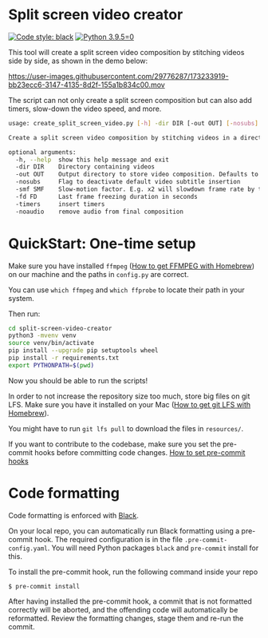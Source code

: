 # Split screen video creator
[![Code style: black](https://img.shields.io/badge/code%20style-black-000000.svg)](https://github.com/psf/black)
[![Python 3.9.5=0](https://img.shields.io/badge/python-3.9.5-blue.svg)](https://www.python.org/downloads/release/python-395/)

This tool will create a split screen video composition by stitching videos side by side, as shown in the demo below:

https://user-images.githubusercontent.com/29776287/173233919-bb23ecc6-3147-4135-8d2f-155a1b834c00.mov

The script can not only create a split screen composition but can also add timers, slow-down the video speed, and more.

```bash
usage: create_split_screen_video.py [-h] -dir DIR [-out OUT] [-nosubs] [-smf SMF] [-fd FD] [-timers] [-noaudio]

Create a split screen video composition by stitching videos in a directory

optional arguments:
  -h, --help  show this help message and exit
  -dir DIR    Directory containing videos
  -out OUT    Output directory to store video composition. Defaults to same folder containing input video
  -nosubs     Flag to deactivate default video subtitle insertion
  -smf SMF    Slow-motion factor. E.g. x2 will slowdown frame rate by two. N.B. Audio cannot be preserved if smf>2
  -fd FD      Last frame freezing duration in seconds
  -timers     insert timers
  -noaudio    remove audio from final composition
```

# QuickStart: One-time setup

Make sure you have installed `ffmpeg` ([How to get FFMPEG with Homebrew](https://formulae.brew.sh/formula/ffmpeg)) on our machine and the paths in `config.py` are correct.

You can use `which ffmpeg` and `which ffprobe` to locate their path in your system.

Then run:
```bash
cd split-screen-video-creator
python3 -mvenv venv
source venv/bin/activate
pip install --upgrade pip setuptools wheel
pip install -r requirements.txt
export PYTHONPATH=$(pwd)
```
Now you should be able to run the scripts!

In order to not increase the repository size too much, store big files on git LFS. Make sure you have it installed on your Mac
([How to get git LFS with Homebrew](https://formulae.brew.sh/formula/git-lfs)).

You might have to run `git lfs pull` to download the files in `resources/`.

If you want to contribute to the codebase, make sure you set the pre-commit hooks before committing code changes.
[How to set pre-commit hooks](#code-formatting)

# Code formatting
Code formatting is enforced with [Black](https://black.readthedocs.io/).
 
On your local repo, you can automatically run Black formatting using a pre-commit hook. 
The required configuration is in the file `.pre-commit-config.yaml`. 
You will need Python packages `black` and `pre-commit` install for this.

To install the pre-commit hook, run the following command inside your repo
```shell
$ pre-commit install
```

After having installed the pre-commit hook, a commit that is not formatted correctly will be aborted, 
and the offending code will automatically be reformatted. 
Review the formatting changes, stage them and re-run the commit.
